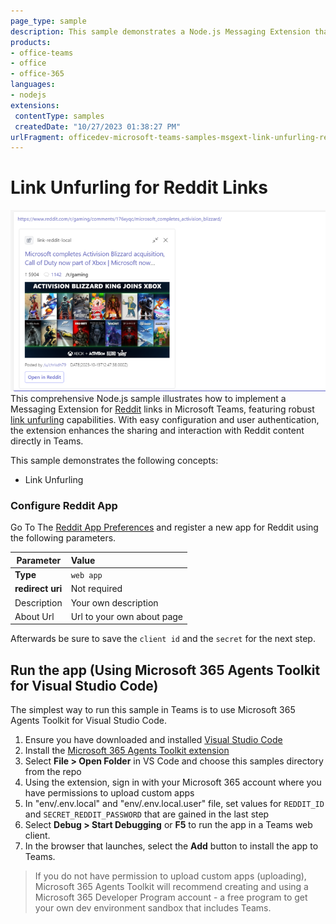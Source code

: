 ```yaml
---
page_type: sample
description: This sample demonstrates a Node.js Messaging Extension that implements link unfurling for Reddit links in Microsoft Teams.
products:
- office-teams
- office
- office-365
languages:
- nodejs
extensions:
 contentType: samples
 createdDate: "10/27/2023 01:38:27 PM"
urlFragment: officedev-microsoft-teams-samples-msgext-link-unfurling-reddit-nodejs
---
```


# Link Unfurling for Reddit Links

![Preview Image](doc/image/link.png)
This comprehensive Node.js sample illustrates how to implement a Messaging Extension for [Reddit](https://reddit.com) links in Microsoft Teams, featuring robust [link unfurling](https://docs.microsoft.com/en-us/microsoftteams/platform/messaging-extensions/how-to/link-unfurling?tabs=dotnet) capabilities. With easy configuration and user authentication, the extension enhances the sharing and interaction with Reddit content directly in Teams.

This sample demonstrates the following concepts: 
- Link Unfurling

### Configure Reddit App
Go To The [Reddit App Preferences](https://www.reddit.com/prefs/apps/) and register a new app for Reddit using the following parameters. 

| Parameter        | Value                      |
|------------------|:---------------------------|
| __Type__         | `web app`                  |
| __redirect uri__ | Not required               |
| Description      | Your own description       |
| About Url        | Url to your own about page |

Afterwards be sure to save the `client id` and the `secret` for the next step. 
## Run the app (Using Microsoft 365 Agents Toolkit for Visual Studio Code)

The simplest way to run this sample in Teams is to use Microsoft 365 Agents Toolkit for Visual Studio Code.

1. Ensure you have downloaded and installed [Visual Studio Code](https://code.visualstudio.com/docs/setup/setup-overview)
1. Install the [Microsoft 365 Agents Toolkit extension](https://marketplace.visualstudio.com/items?itemName=TeamsDevApp.ms-teams-vscode-extension)
1. Select **File > Open Folder** in VS Code and choose this samples directory from the repo
1. Using the extension, sign in with your Microsoft 365 account where you have permissions to upload custom apps
1. In "env/.env.local" and "env/.env.local.user" file, set values for `REDDIT_ID` and `SECRET_REDDIT_PASSWORD` that are gained in the last step
1. Select **Debug > Start Debugging** or **F5** to run the app in a Teams web client.
1. In the browser that launches, select the **Add** button to install the app to Teams.

> If you do not have permission to upload custom apps (uploading), Microsoft 365 Agents Toolkit will recommend creating and using a Microsoft 365 Developer Program account - a free program to get your own dev environment sandbox that includes Teams.
